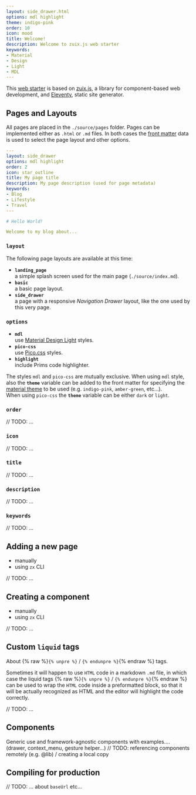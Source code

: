 ```yaml
---
layout: side_drawer.html
options: mdl highlight
theme: indigo-pink
order: 10
icon: mood
title: Welcome!
description: Welcome to zuix.js web starter
keywords:
- Material
- Design
- Light
- MDL
---
```


This [web starter](https://zuixjs.github.io/zuix-web-starter/) is based on [zuix.js](https://zuixjs.org), a library for component-based web development, and [Eleventy](https://11ty.dev),
static site generator.


## Pages and Layouts

All pages are placed in the `./source/pages` folder. Pages can be implemented either as `.html` or `.md` files.
In both cases the [front matter](https://www.11ty.dev/docs/data-frontmatter/) data is used to select the page layout and other options.

```yaml
---
layout: side_drawer
options: mdl highlight
order: 2
icon: star_outline
title: My page title
description: My page description (used for page metadata)
keywords:
- Blog
- Lifestyle
- Travel
---

# Hello World!

Welcome to my blog about...

```

### `layout`

The following page layouts are available at this time:
- **`landing_page`**  
a simple splash screen used for the main page (`./source/index.md`). 
- **`basic`**  
a basic page layout.
- **`side_drawer`**  
a page with a responsive *Navigation Drawer* layout, like the one used by this very page.

### `options`

- **`mdl`**  
use [Material Design Light](https://getmdl.io/components/index.html) styles.
- **`pico-css`**  
use [Pico.css](https://picocss.com/) styles.
- **`highlight`**  
include Prims code highlighter.

The styles `mdl` and `pico-css` are mutually exclusive.
When using `mdl` style, also the **`theme`** variable can be added to the front matter for specifying the [material theme](https://getmdl.io/customize/index.html) to be used
(e.g. `indigo-pink`, `amber-green`, etc...).  
When using `pico-css` the **`theme`** variable can be either `dark` or `light`.

### `order`

// TODO: ...

### `icon`

// TODO: ...

### `title`

// TODO: ...

### `description`

// TODO: ...

### `keywords`

// TODO: ...



## Adding a new page

- manually
- using `zx` CLI

// TODO: ...


## Creating a component

- manually
- using `zx` CLI

// TODO: ...


## Custom `liquid` tags

About {% raw %}`{% unpre %}` / `{% endunpre %}`{% endraw %} tags.

Sometimes it will happen to use `HTML` code in a markdown `.md` file, in which case the liquid tags {% raw %}`{% unpre %}` / `{% endunpre %}`{% endraw %}
can be used to wrap the `HTML` code inside a preformatted block, so that it will be actually recognized as HTML and the
editor will highlight the code correctly.

// TODO: ...


## Components

Generic use and framework-agnostic components with examples.... (drawer, context_menu, gesture helper...)
// TODO: referencing components remotely (e.g. @lib) / creating a local copy


## Compiling for production

// TODO: ... about `baseUrl` etc...
